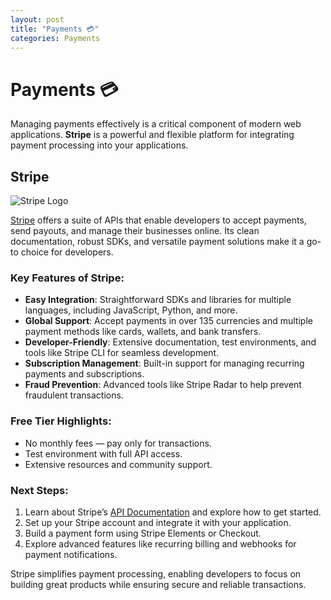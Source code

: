 ```yaml
---
layout: post
title: "Payments 💳"
categories: Payments
---
```


# Payments 💳

Managing payments effectively is a critical component of modern web applications. **Stripe** is a powerful and flexible platform for integrating payment processing into your applications.

## Stripe

![Stripe Logo](https://stripe.com/favicon.ico)

[Stripe](https://stripe.com/) offers a suite of APIs that enable developers to accept payments, send payouts, and manage their businesses online. Its clean documentation, robust SDKs, and versatile payment solutions make it a go-to choice for developers.

### Key Features of Stripe:

- **Easy Integration**: Straightforward SDKs and libraries for multiple languages, including JavaScript, Python, and more.
- **Global Support**: Accept payments in over 135 currencies and multiple payment methods like cards, wallets, and bank transfers.
- **Developer-Friendly**: Extensive documentation, test environments, and tools like Stripe CLI for seamless development.
- **Subscription Management**: Built-in support for managing recurring payments and subscriptions.
- **Fraud Prevention**: Advanced tools like Stripe Radar to help prevent fraudulent transactions.

### Free Tier Highlights:

- No monthly fees — pay only for transactions.
- Test environment with full API access.
- Extensive resources and community support.

### Next Steps:

1. Learn about Stripe’s [API Documentation](https://stripe.com/docs) and explore how to get started.
2. Set up your Stripe account and integrate it with your application.
3. Build a payment form using Stripe Elements or Checkout.
4. Explore advanced features like recurring billing and webhooks for payment notifications.

Stripe simplifies payment processing, enabling developers to focus on building great products while ensuring secure and reliable transactions.
